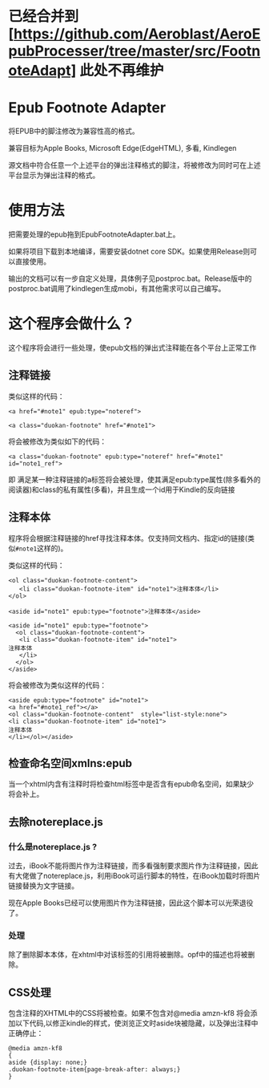 # 已经合并到 [https://github.com/Aeroblast/AeroEpubProcesser/tree/master/src/FootnoteAdapt] 此处不再维护

# Epub Footnote Adapter
将EPUB中的脚注修改为兼容性高的格式。

兼容目标为Apple Books, Microsoft Edge(EdgeHTML), 多看, Kindlegen

源文档中符合任意一个上述平台的弹出注释格式的脚注，将被修改为同时可在上述平台显示为弹出注释的格式。

# 使用方法
把需要处理的epub拖到EpubFootnoteAdapter.bat上。

如果将项目下载到本地编译，需要安装dotnet core SDK。如果使用Release则可以直接使用。

输出的文档可以有一步自定义处理，具体例子见postproc.bat。Release版中的postproc.bat调用了kindlegen生成mobi，有其他需求可以自己编写。

# 这个程序会做什么？
这个程序将会进行一些处理，使epub文档的弹出式注释能在各个平台上正常工作
## 注释链接
类似这样的代码：

`` <a href="#note1" epub:type="noteref"> ``

`` <a class="duokan-footnote" href="#note1"> ``

将会被修改为类似如下的代码：

`` <a class="duokan-footnote" epub:type="noteref" href="#note1" id="note1_ref"> ``

即 满足某一种注释链接的a标签将会被处理，使其满足epub:type属性(除多看外的阅读器)和class的私有属性(多看)，并且生成一个id用于Kindle的反向链接


## 注释本体
程序将会根据注释链接的href寻找注释本体。仅支持同文档内、指定id的链接(类似``#note1``这样的)。

类似这样的代码：

``` 
<ol class="duokan-footnote-content">
   <li class="duokan-footnote-item" id="note1">注释本体</li>
</ol>
```

```
<aside id="note1" epub:type="footnote">注释本体</aside>
```

```
<aside id="note1" epub:type="footnote">
  <ol class="duokan-footnote-content">
   <li class="duokan-footnote-item" id="note1">
注释本体
   </li>
  </ol>
</aside>
```

将会被修改为类似这样的代码：
```
<aside epub:type="footnote" id="note1">
<a href="#note1_ref"></a>
<ol class="duokan-footnote-content"  style="list-style:none">
<li class="duokan-footnote-item" id="note1">
注释本体
</li></ol></aside>
```

## 检查命名空间xmlns:epub
当一个xhtml内含有注释时将检查html标签中是否含有epub命名空间，如果缺少将会补上。

## 去除notereplace.js

### 什么是notereplace.js ?
过去，iBook不能将图片作为注释链接，而多看强制要求图片作为注释链接，因此有大佬做了notereplace.js，利用iBook可运行脚本的特性，在iBook加载时将图片链接替换为文字链接。

现在Apple Books已经可以使用图片作为注释链接，因此这个脚本可以光荣退役了。

### 处理
除了删除脚本本体，在xhtml中对该标签的引用将被删除。opf中的描述也将被删除。


## CSS处理
包含注释的XHTML中的CSS将被检查。如果不包含对@media amzn-kf8
将会添加以下代码,以修正kindle的样式，使浏览正文时aside块被隐藏，以及弹出注释中正确停止：
```
@media amzn-kf8
{
aside {display: none;}
.duokan-footnote-item{page-break-after: always;}
}
```
